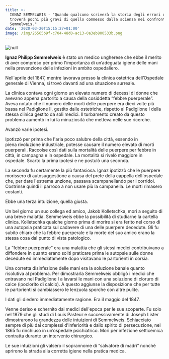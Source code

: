 ```yaml
---
title: >-
  IGNAZ SEMMELWEIS - "Quando qualcuno scriverà la storia degli errori umani ne
  troverà pochi più gravi di quello commesso dalla scienza nei confronti di
  Semmelweis."
date: '2020-03-20T15:15:27+01:00'
image: /img/26565b9f-c704-48d0-ac13-0a3eb800533b.png
---
```

![null](/img/26565b9f-c704-48d0-ac13-0a3eb800533b.png)

**Ignaz Philipp Semmelweis** è stato un medico ungherese che ebbe il merito di aver compreso per primo l'importanza di un’adeguata igiene delle mani nella prevenzione delle infezioni in ambito ospedaliero.

Nell'aprile del 1847, mentre lavorava presso la clinica ostetrica dell’Ospedale generale di Vienna, si trovò davanti ad una situazione surreale.

La clinica contava ogni giorno un elevato numero di decessi di donne che avevano appena partorito a causa della cosiddetta “febbre puerperale”. Aveva notato che il numero delle morti delle puerpere era dieci volte più bassa nel Padiglione II, gestito dalle ostetriche, rispetto al Padiglione I della stessa clinica gestito da soli medici. Il turbamento creato da questo problema aumentò in lui la minuziosità che metteva nelle sue ricerche.

Avanzò varie ipotesi.

Ipotizzò per prima che l'aria poco salubre della città, essendo in piena rivoluzione industriale, potesse causare il numero elevato di morti puerperali. Raccolse così dati sulla mortalità delle puerpere per febbre in città, in campagna e in ospedale. La mortalità si rivelò maggiore in ospedale. Scartò la prima ipotesi e ne postulò una seconda. 

La seconda fu certamente la più fantasiosa. Ignaz ipotizzò che le puerpere morissero di autosuggestione a causa del prete della cappella dell'ospedale che, per dare l'estrema unzione, passava scampanellando per i corridoi. Costrinse quindi il parroco a non usare più la campanella. Le morti rimasero costanti. 

Ebbe una terza intuizione, quella giusta.

Un bel giorno un suo collega ed amico, Jakob Kolletschka, morì a seguito di una breve malattia. Semmelweis ebbe la possibilità di studiarne la cartella clinica. Kolletschka qualche giorno prima di morire si era ferito nel corso di una autopsia praticata sul cadavere di una delle puerpere decedute. Gli fu subito chiaro che la febbre puerperale e la morte del suo amico erano la stessa cosa dal punto di vista patologico.

La “febbre puerperale” era una malattia che gli stessi medici contribuivano a diffondere in quanto erano soliti praticare prima le autopsie sulle donne decedute ed immediatamente dopo visitavano le partorienti in corsia. 

Una corretta disinfezione delle mani era la soluzione banale quanto risolutiva al problema. Per dimostrarla Semmelweis obbligò i medici che entravano nel Padiglione I a lavarsi le mani con una soluzione di cloruro di calce (ipoclorito di calcio). A questo aggiunse la disposizione che per tutte le partorienti si cambiassero le lenzuola sporche con altre pulite. 

I dati gli diedero immediatamente ragione. Era il maggio del 1847.

Venne deriso e schernito dai medici dell'epoca per le sue scoperte. Fu solo nel 1879 che gli studi di Louis Pasteur e successivamente di Joseph Lister dimostrarono la grandezza delle intuizioni di Semmelweis. Schiacciato sempre di più dai complessi d'inferiorità e dallo spirito di persecuzione, nel 1865 fu rinchiuso in un’ospedale psichiatrico. Morì per infezione setticemica contratta durante un intervento chirurgico.

Le sue intuizioni gli valsero il soprannome di “salvatore di madri” nonché aprirono la strada alla corretta igiene nella pratica medica.

